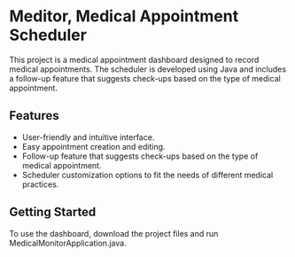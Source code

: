 # Meditor, Medical Appointment Scheduler
This project is a medical appointment dashboard designed to record medical appointments. The scheduler is developed using Java and includes a follow-up feature that suggests check-ups based on the type of medical appointment.

## Features
- User-friendly and intuitive interface.
- Easy appointment creation and editing.
- Follow-up feature that suggests check-ups based on the type of medical appointment.
- Scheduler customization options to fit the needs of different medical practices.

## Getting Started
To use the dashboard, download the project files and run MedicalMonitorApplication.java.
